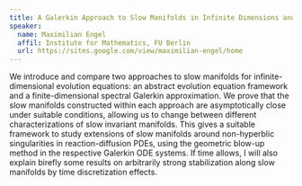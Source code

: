 ```yaml
---
title: A Galerkin Approach to Slow Manifolds in Infinite Dimensions and Their Extension Around Non-Hyperbolic Singularities
speaker:
  name: Maximilian Engel
  affil: Institute for Mathematics, FU Berlin
  url: https://sites.google.com/view/maximilian-engel/home
---
```


We introduce and compare two approaches to slow manifolds for infinite-dimensional evolution equations: an abstract evolution equation framework and a finite-dimensional spectral Galerkin approximation. We prove that the slow manifolds constructed within each approach are asymptotically close under suitable conditions, allowing us to change between different characterizations of slow invariant manifolds. This gives a suitable framework to study extensions of slow manifolds around non-hyperblic singularities in reaction-diffusion PDEs, using the geometric blow-up method in the respective Galerkin ODE systems.
If time allows, I will also explain birefly some results on arbitrarily strong stabilization along slow manifolds by time discretization effects.

